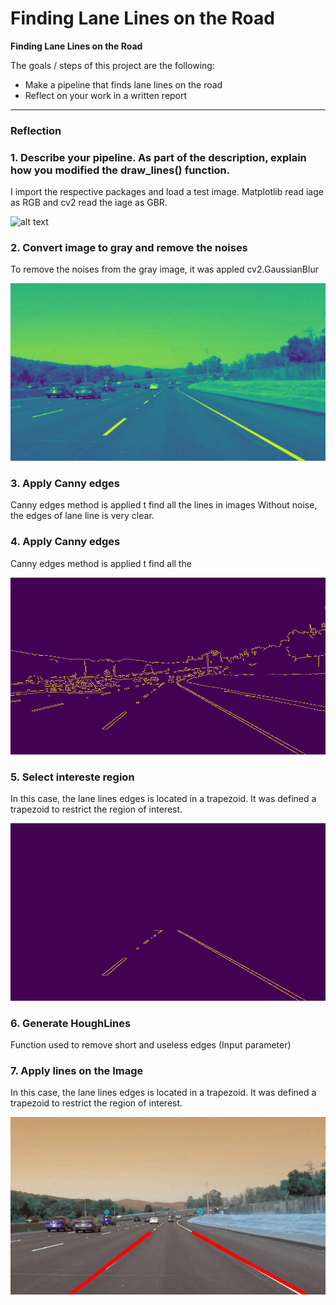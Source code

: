 # **Finding Lane Lines on the Road** 

**Finding Lane Lines on the Road**

The goals / steps of this project are the following:
* Make a pipeline that finds lane lines on the road
* Reflect on your work in a written report


[//]: # (Image References)

[image1]: ./examples/grayscale.jpg "Grayscale"

[image2]: ./test_images/solidWhiteCurve_blur.png "Gassian"

[image3]: ./test_images/solidWhiteCurve_canny.png "Canny on original image withut noise"

[image4]: ./test_images/solidWhiteCurve_masked_edges.png "Region of interest"

[image5]: ./test_images/solidWhiteCurve_lines_edges.png "Region of interest"

---

### Reflection

### 1. Describe your pipeline. As part of the description, explain how you modified the draw_lines() function.

I import the respective packages and load a test image. Matplotlib read iage as RGB and cv2 read the iage as GBR. 

![alt text][image1]


### 2. Convert image to gray and remove the noises

To remove the noises from the gray image, it was appled cv2.GaussianBlur

![alt text][image2]

### 3. Apply Canny edges

Canny edges method is applied t find all the lines in images Without noise, the edges of lane line is very clear.

### 4. Apply Canny edges

Canny edges method is applied t find all the

![alt text][image3]

### 5. Select intereste region
In this case, the lane lines edges is located in a trapezoid. It was defined a trapezoid to restrict the region of interest.

![alt text][image4]

### 6. Generate HoughLines

Function used to remove short and useless edges (Input parameter)

### 7. Apply lines on the Image
In this case, the lane lines edges is located in a trapezoid. It was defined a trapezoid to restrict the region of interest.


![alt text][image5]




